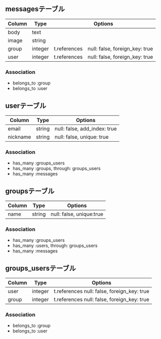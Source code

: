 ## messagesテーブル

|Column|Type|Options|
|------|----|-------|
|body|text||
|image|string||
|group|integer|t.references　null: false, foreign_key: true|
|user|integer|t.references　null: false, foreign_key: true|
### Association
- belongs_to :group
- belongs_to :user

## userテーブル

|Column|Type|Options|
|------|----|-------|
|email|string|null: false, add_index: true|
|nickname|string|null: false, unique: true|
### Association
- has_many :groups_users
- has_many :groups, through: groups_users
- has_many :messages

## groupsテーブル
|Column|Type|Options|
|------|----|-------|
|name|string|null: false, unique:true|
### Association
- has_many :groups_users
- has_many :users, through: groups_users
- has_many :messages


## groups_usersテーブル
|Column|Type|Options|
|------|----|-------|
|user|integer|t.references null: false, foreign_key: true|
|group|integer|t.references null: false, foreign_key: true|

### Association
- belongs_to :group
- belongs_to :user
